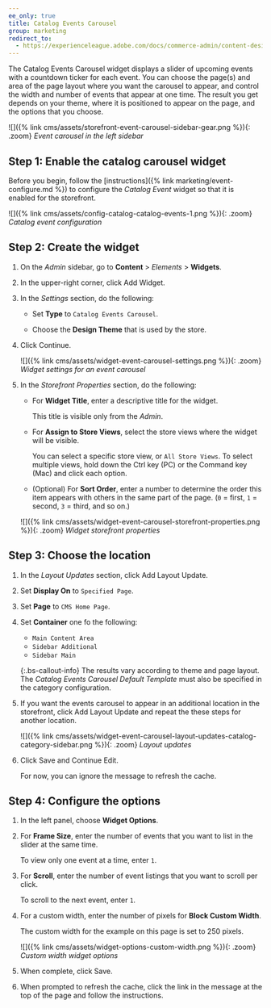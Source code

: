```yaml
---
ee_only: true
title: Catalog Events Carousel
group: marketing
redirect_to:
  - https://experienceleague.adobe.com/docs/commerce-admin/content-design/elements/widgets/widget-event-carousel.html
---
```


The Catalog Events Carousel widget displays a slider of upcoming events with a countdown ticker for each event. You can choose the page(s) and area of the page layout where you want the carousel to appear, and control the width and number of events that appear at one time. The result you get depends on your theme, where it is positioned to appear on the page, and the options that you choose.

![]({% link cms/assets/storefront-event-carousel-sidebar-gear.png %}){: .zoom}
_Event carousel in the left sidebar_

## Step 1: Enable the catalog carousel widget

Before you begin, follow the [instructions]({% link marketing/event-configure.md %}) to configure the _Catalog Event_ widget so that it is enabled for the storefront.

![]({% link cms/assets/config-catalog-catalog-events-1.png %}){: .zoom}
_Catalog event configuration_

## Step 2: Create the widget

1. On the _Admin_ sidebar, go to **Content** > _Elements_ > **Widgets**.

1. In the upper-right corner, click <span class="btn">Add Widget</span>.

1. In the _Settings_ section, do the following:

   - Set **Type** to `Catalog Events Carousel`.

   - Choose the **Design Theme** that is used by the store.

1. Click <span class="btn">Continue</span>.

   ![]({% link cms/assets/widget-event-carousel-settings.png %}){: .zoom}
   _Widget settings for an event carousel_

1. In the _Storefront Properties_ section, do the following:

   - For **Widget Title**, enter a descriptive title for the widget.

      This title is visible only from the _Admin_.

   - For **Assign to Store Views**, select the store views where the widget will be visible.

      You can select a specific store view, or `All Store Views`. To select multiple views, hold down the Ctrl key (PC) or the Command key (Mac) and click each option.

   - (Optional) For **Sort Order**, enter a number to determine the order this item appears with others in the same part of the page. (`0` = first, `1` = second, `3` = third, and so on.)

   ![]({% link cms/assets/widget-event-carousel-storefront-properties.png %}){: .zoom}
   _Widget storefront properties_

## Step 3: Choose the location

1. In the _Layout Updates_ section, click <span class="btn">Add Layout Update</span>.

1. Set **Display On** to `Specified Page`.

1. Set **Page** to `CMS Home Page`.

1. Set **Container** one fo the following:

   - `Main Content Area`
   - `Sidebar Additional`
   - `Sidebar Main`

   {:.bs-callout-info}
   The results vary according to theme and page layout. The _Catalog Events Carousel Default Template_ must also be specified in the category configuration.

1. If you want the events carousel to appear in an additional location in the storefront, click <span class="btn">Add Layout Update</span> and repeat the these steps for another location.

   ![]({% link cms/assets/widget-event-carousel-layout-updates-catalog-category-sidebar.png %}){: .zoom}
   _Layout updates_

1. Click <span class="btn">Save and Continue Edit</span>.

   For now, you can ignore the message to refresh the cache.

## Step 4: Configure the options

1. In the left panel, choose **Widget Options**.

1. For **Frame Size**, enter the number of events that you want to list in the slider at the same time.

   To view only one event at a time, enter `1`.

1. For **Scroll**, enter the number of event listings that you want to scroll per click.

   To scroll to the next event, enter `1`.

1. For a custom width, enter the number of pixels for **Block Custom Width**.

   The custom width for the example on this page is set to 250 pixels.

   ![]({% link cms/assets/widget-options-custom-width.png %}){: .zoom}
   _Custom width widget options_

1. When complete, click <span class="btn">Save</span>.

1. When prompted to refresh the cache, click the link in the message at the top of the page and follow the instructions.
